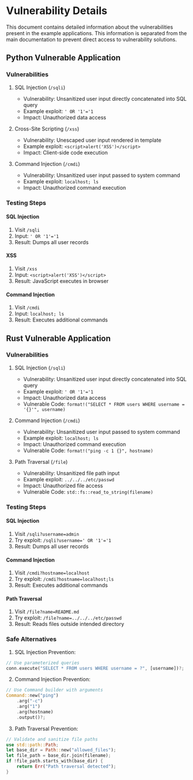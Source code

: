 # Vulnerability Details

This document contains detailed information about the vulnerabilities present in the example applications. This information is separated from the main documentation to prevent direct access to vulnerability solutions.

## Python Vulnerable Application

### Vulnerabilities

1. SQL Injection (`/sqli`)
   - Vulnerability: Unsanitized user input directly concatenated into SQL query
   - Example exploit: `' OR '1'='1`
   - Impact: Unauthorized data access

2. Cross-Site Scripting (`/xss`)
   - Vulnerability: Unescaped user input rendered in template
   - Example exploit: `<script>alert('XSS')</script>`
   - Impact: Client-side code execution

3. Command Injection (`/cmdi`)
   - Vulnerability: Unsanitized user input passed to system command
   - Example exploit: `localhost; ls`
   - Impact: Unauthorized command execution

### Testing Steps

#### SQL Injection
1. Visit `/sqli`
2. Input: `' OR '1'='1`
3. Result: Dumps all user records

#### XSS
1. Visit `/xss`
2. Input: `<script>alert('XSS')</script>`
3. Result: JavaScript executes in browser

#### Command Injection
1. Visit `/cmdi`
2. Input: `localhost; ls`
3. Result: Executes additional commands

## Rust Vulnerable Application

### Vulnerabilities

1. SQL Injection (`/sqli`)
   - Vulnerability: Unsanitized user input directly concatenated into SQL query
   - Example exploit: `' OR '1'='1`
   - Impact: Unauthorized data access
   - Vulnerable Code: `format!("SELECT * FROM users WHERE username = '{}'", username)`

2. Command Injection (`/cmdi`)
   - Vulnerability: Unsanitized user input passed to system command
   - Example exploit: `localhost; ls`
   - Impact: Unauthorized command execution
   - Vulnerable Code: `format!("ping -c 1 {}", hostname)`

3. Path Traversal (`/file`)
   - Vulnerability: Unsanitized file path input
   - Example exploit: `../../../etc/passwd`
   - Impact: Unauthorized file access
   - Vulnerable Code: `std::fs::read_to_string(filename)`

### Testing Steps

#### SQL Injection
1. Visit `/sqli?username=admin`
2. Try exploit: `/sqli?username=' OR '1'='1`
3. Result: Dumps all user records

#### Command Injection
1. Visit `/cmdi?hostname=localhost`
2. Try exploit: `/cmdi?hostname=localhost;ls`
3. Result: Executes additional commands

#### Path Traversal
1. Visit `/file?name=README.md`
2. Try exploit: `/file?name=../../../etc/passwd`
3. Result: Reads files outside intended directory

### Safe Alternatives

1. SQL Injection Prevention:
```rust
// Use parameterized queries
conn.execute("SELECT * FROM users WHERE username = ?", [username])?;
```

2. Command Injection Prevention:
```rust
// Use Command builder with arguments
Command::new("ping")
    .arg("-c")
    .arg("1")
    .arg(hostname)
    .output()?;
```

3. Path Traversal Prevention:
```rust
// Validate and sanitize file paths
use std::path::Path;
let base_dir = Path::new("allowed_files");
let file_path = base_dir.join(filename);
if !file_path.starts_with(base_dir) {
    return Err("Path traversal detected");
}
```